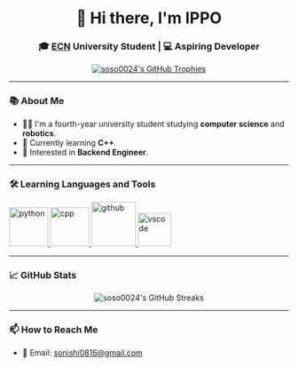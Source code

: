 <h1 align="center">👋 Hi there, I'm IPPO</h1>
<h3 align="center">🎓 <a href="https://www.ec-nantes.fr/english-version">ECN</a> University Student | 💻 Aspiring Developer</h3>

<p align="center">
  <a href="https://github.com/ryo-ma/github-profile-trophy">
    <img src="https://github-profile-trophy.vercel.app/?username=soso0024" alt="soso0024's GitHub Trophies" />
  </a>
</p>

---

### 📚 About Me 

- 🧑‍🎓 I'm a fourth-year university student studying **computer science** and **robotics**.
- 💪 Currently learning **C++**.
- 🌱 Interested in **Backend Engineer**.

---

### 🛠 Learning Languages and Tools

<p align="left">
  <a href="https://www.python.org/" target="_blank" rel="noreferrer">
    <img src="https://user-images.githubusercontent.com/25181517/183423507-c056a6f9-1ba8-4312-a350-19bcbc5a8697.png" alt="python" width="70" height="70"/>
  </a>
  <a href="https://cplusplus.com/" target="_blank" rel="noreferrer">
    <img src="https://user-images.githubusercontent.com/25181517/192106073-90fffafe-3562-4ff9-a37e-c77a2da0ff58.png" alt="cpp" width="70" height="70"/>
  </a>
  <a href="https://github.com/" target="_blank" rel="noreferrer">
    <img src="https://user-images.githubusercontent.com/25181517/192108374-8da61ba1-99ec-41d7-80b8-fb2f7c0a4948.png" alt="github" width="80" height="80"/>
  </a>
  <!-- Add more icons here -->
  <a href="https://code.visualstudio.com/" target="_blank" rel="noreferrer">
    <img src="https://user-images.githubusercontent.com/25181517/192108891-d86b6220-e232-423a-bf5f-90903e6887c3.png" alt="vscode" width="60" height="60"/>
  </a>
</p>


---

### 📈 GitHub Stats

<!---<p align="left">
  <img src="https://github-readme-stats.vercel.app/api/top-langs?username=soso0024&show_icons=true&locale=en&layout=compact" alt="soso0024's GitHub Stats" />
</p>--->

<p align="center">
  <img src="https://github-readme-streak-stats.herokuapp.com/?user=soso0024&" alt="soso0024's GitHub Streaks"/>
</p>

---

### 📫 How to Reach Me

- 📧 Email: [sonishi0816@gmail.com](mailto:sonishi0816@gmail.com)
<!---
// - 💼 LinkedIn: [Your LinkedIn](https://www.linkedin.com/in/your-linkedin/)
// - 🌐 Portfolio: [Your Portfolio](https://your-portfolio.com)
--->


